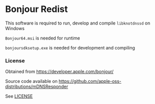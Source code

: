 # Bonjour Redist

This software is required to run, develop and compile `libknotdnssd` on Windows

`Bonjour64.msi` is needed for runtime

`bonjoursdksetup.exe` is needed for development and compiling

### License

Obtained from https://developer.apple.com/bonjour/

Source code available on https://github.com/apple-oss-distributions/mDNSResponder

See [LICENSE](LICENSE)
